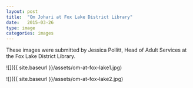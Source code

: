 ```yaml
---
layout: post
title:  "Om Johari at Fox Lake District Library"
date:   2015-03-26
type: image
categories: images
---
```


These images were submitted by Jessica Pollitt, Head of Adult Services at the Fox Lake District Library.

![]({{ site.baseurl }}/assets/om-at-fox-lake1.jpg)

![]({{ site.baseurl }}/assets/om-at-fox-lake2.jpg)

